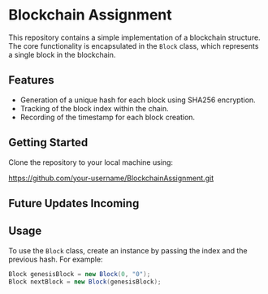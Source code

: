 # Blockchain Assignment

This repository contains a simple implementation of a blockchain structure. The core functionality is encapsulated in the `Block` class, which represents a single block in the blockchain.

## Features

- Generation of a unique hash for each block using SHA256 encryption.
- Tracking of the block index within the chain.
- Recording of the timestamp for each block creation.

## Getting Started

Clone the repository to your local machine using: 

 https://github.com/your-username/BlockchainAssignment.git

## Future Updates Incoming 

## Usage

To use the `Block` class, create an instance by passing the index and the previous hash. For example:

```csharp
Block genesisBlock = new Block(0, "0");
Block nextBlock = new Block(genesisBlock);
 

 

